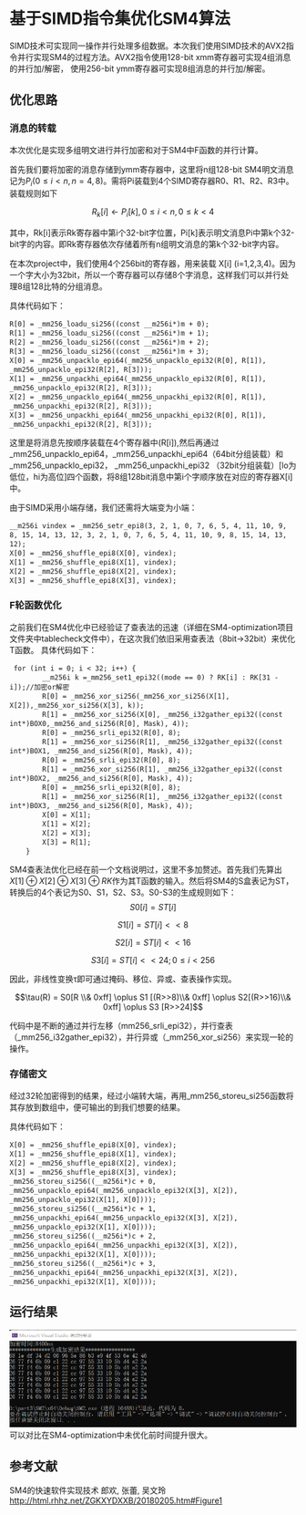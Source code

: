 # 基于SIMD指令集优化SM4算法

SIMD技术可实现同一操作并行处理多组数据。本次我们使用SIMD技术的AVX2指令并行实现SM4的过程方法。AVX2指令使用128-bit xmm寄存器可实现4组消息的并行加/解密，
使用256-bit ymm寄存器可实现8组消息的并行加/解密。


## 优化思路

### 消息的转载

本次优化是实现多组明文进行并行加密和对于SM4中F函数的并行计算。

首先我们要将加密的消息存储到ymm寄存器中，这里将n组128-bit SM4明文消息记为$P_i(0 \leq i< n,n=4,8)$。需将Pi装载到4个SIMD寄存器R0、R1、R2、R3中。装载规则如下

$$R_k[i] \leftarrow P_i[k], 0 \leq i< n,0 \leq k< 4$$

其中，Rk[i]表示Rk寄存器中第i个32-bit字位置，Pi[k]表示明文消息Pi中第k个32-bit字的内容。即Rk寄存器依次存储着所有n组明文消息的第k个32-bit字内容。

在本次project中，我们使用4个256bit的寄存器，用来装载 X[i] (i=1,2,3,4)。因为一个字大小为32bit，所以一个寄存器可以存储8个字消息，这样我们可以并行处理8组128比特的分组消息。

具体代码如下：

```
R[0] = _mm256_loadu_si256((const __m256i*)m + 0);
R[1] = _mm256_loadu_si256((const __m256i*)m + 1);
R[2] = _mm256_loadu_si256((const __m256i*)m + 2);
R[3] = _mm256_loadu_si256((const __m256i*)m + 3);
X[0] = _mm256_unpacklo_epi64(_mm256_unpacklo_epi32(R[0], R[1]), _mm256_unpacklo_epi32(R[2], R[3]));
X[1] = _mm256_unpackhi_epi64(_mm256_unpacklo_epi32(R[0], R[1]), _mm256_unpacklo_epi32(R[2], R[3]));
X[2] = _mm256_unpacklo_epi64(_mm256_unpackhi_epi32(R[0], R[1]), _mm256_unpackhi_epi32(R[2], R[3]));
X[3] = _mm256_unpackhi_epi64(_mm256_unpackhi_epi32(R[0], R[1]), _mm256_unpackhi_epi32(R[2], R[3]));
```
这里是将消息先按顺序装载在4个寄存器中(R[i]),然后再通过_mm256_unpacklo_epi64，_mm256_unpackhi_epi64（64bit分组装载）和_mm256_unpacklo_epi32， _mm256_unpackhi_epi32
（32bit分组装载）[lo为低位，hi为高位]四个函数，将8组128bit消息中第i个字顺序放在对应的寄存器X[i]中。

由于SIMD采用小端存储，我们还需将大端变为小端：
```
__m256i vindex = _mm256_setr_epi8(3, 2, 1, 0, 7, 6, 5, 4, 11, 10, 9, 8, 15, 14, 13, 12, 3, 2, 1, 0, 7, 6, 5, 4, 11, 10, 9, 8, 15, 14, 13, 12);
X[0] = _mm256_shuffle_epi8(X[0], vindex);
X[1] = _mm256_shuffle_epi8(X[1], vindex);
X[2] = _mm256_shuffle_epi8(X[2], vindex);
X[3] = _mm256_shuffle_epi8(X[3], vindex);
```
### F轮函数优化

之前我们在SM4优化中已经验证了查表法的迅速（详细在SM4-optimization项目文件夹中tablecheck文件中），在这次我们依旧采用查表法（8bit->32bit）来优化T函数。
具体代码如下：
```
 for (int i = 0; i < 32; i++) {
        __m256i k =_mm256_set1_epi32((mode == 0) ? RK[i] : RK[31 - i]);//加密or解密
        R[0] = _mm256_xor_si256(_mm256_xor_si256(X[1], X[2]),_mm256_xor_si256(X[3], k));
        R[1] = _mm256_xor_si256(X[0], _mm256_i32gather_epi32((const int*)BOX0,_mm256_and_si256(R[0], Mask), 4));
        R[0] = _mm256_srli_epi32(R[0], 8);
        R[1] = _mm256_xor_si256(R[1], _mm256_i32gather_epi32((const int*)BOX1, _mm256_and_si256(R[0], Mask), 4));
        R[0] = _mm256_srli_epi32(R[0], 8);
        R[1] = _mm256_xor_si256(R[1], _mm256_i32gather_epi32((const int*)BOX2, _mm256_and_si256(R[0], Mask), 4));
        R[0] = _mm256_srli_epi32(R[0], 8);
        R[1] = _mm256_xor_si256(R[1], _mm256_i32gather_epi32((const int*)BOX3, _mm256_and_si256(R[0], Mask), 4));
        X[0] = X[1];
        X[1] = X[2];
        X[2] = X[3];
        X[3] = R[1];
    }
```
SM4查表法优化已经在前一个文档说明过，这里不多加赘述。首先我们先算出$X[1]\oplus X[2]\oplus X[3]\oplus RK$作为其T函数的输入。然后将SM4的S盒表记为ST，
转换后的4个表记为S0、S1，S2、S3。S0-S3的生成规则如下：
$$S0[i] = ST[i]$$

$$S1[i] = ST[i] <<8$$

$$S2[i] = ST[i] <<16$$

$$S3[i] = ST[i] <<24;0 \leq i< 256$$


因此，非线性变换τ即可通过掩码、移位、异或、查表操作实现。

$$\tau(R) = S0[R \\& 0xff] \oplus S1 [(R>>8)\\& 0xff] \oplus S2[(R>>16)\\& 0xff] \oplus S3 [R>>24]$$

代码中是不断的通过并行左移（mm256_srli_epi32），并行查表（_mm256_i32gather_epi32），并行异或（_mm256_xor_si256）来实现一轮的操作。

### 存储密文

经过32轮加密得到的结果，经过小端转大端，再用_mm256_storeu_si256函数将其存放到数组中，便可输出的到我们想要的结果。

具体代码如下：
```
X[0] = _mm256_shuffle_epi8(X[0], vindex);
X[1] = _mm256_shuffle_epi8(X[1], vindex);
X[2] = _mm256_shuffle_epi8(X[2], vindex);
X[3] = _mm256_shuffle_epi8(X[3], vindex);
_mm256_storeu_si256((__m256i*)c + 0, _mm256_unpacklo_epi64(_mm256_unpacklo_epi32(X[3], X[2]), _mm256_unpacklo_epi32(X[1], X[0])));
_mm256_storeu_si256((__m256i*)c + 1, _mm256_unpackhi_epi64(_mm256_unpacklo_epi32(X[3], X[2]), _mm256_unpacklo_epi32(X[1], X[0])));
_mm256_storeu_si256((__m256i*)c + 2, _mm256_unpacklo_epi64(_mm256_unpackhi_epi32(X[3], X[2]), _mm256_unpackhi_epi32(X[1], X[0])));
_mm256_storeu_si256((__m256i*)c + 3, _mm256_unpackhi_epi64(_mm256_unpackhi_epi32(X[3], X[2]), _mm256_unpackhi_epi32(X[1], X[0])));
```
## 运行结果

![This is an image](https://github.com/ziyizhou0813/Innovation-and-Entrepreneurship-Project/blob/main/SM4-SIMD/test.png)
可以对比在SM4-optimization中未优化前时间提升很大。

## 参考文献

SM4的快速软件实现技术 郎欢, 张蕾, 吴文玲 http://html.rhhz.net/ZGKXYDXXB/20180205.htm#Figure1

